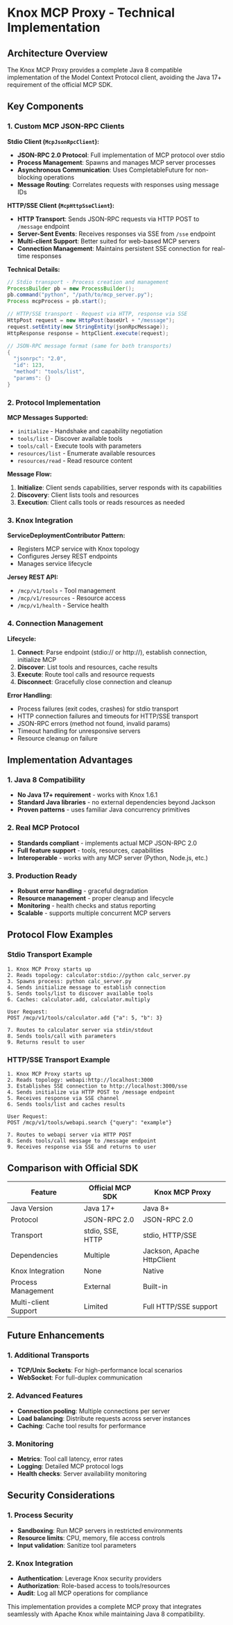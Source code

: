 # Knox MCP Proxy - Technical Implementation

## Architecture Overview

The Knox MCP Proxy provides a complete Java 8 compatible implementation of the Model Context Protocol client, avoiding the Java 17+ requirement of the official MCP SDK.

## Key Components

### 1. Custom MCP JSON-RPC Clients

**Stdio Client (`McpJsonRpcClient`):**
- **JSON-RPC 2.0 Protocol**: Full implementation of MCP protocol over stdio
- **Process Management**: Spawns and manages MCP server processes
- **Asynchronous Communication**: Uses CompletableFuture for non-blocking operations
- **Message Routing**: Correlates requests with responses using message IDs

**HTTP/SSE Client (`McpHttpSseClient`):**
- **HTTP Transport**: Sends JSON-RPC requests via HTTP POST to `/message` endpoint
- **Server-Sent Events**: Receives responses via SSE from `/sse` endpoint
- **Multi-client Support**: Better suited for web-based MCP servers
- **Connection Management**: Maintains persistent SSE connection for real-time responses

**Technical Details:**
```java
// Stdio transport - Process creation and management
ProcessBuilder pb = new ProcessBuilder();
pb.command("python", "/path/to/mcp_server.py");
Process mcpProcess = pb.start();

// HTTP/SSE transport - Request via HTTP, response via SSE
HttpPost request = new HttpPost(baseUrl + "/message");
request.setEntity(new StringEntity(jsonRpcMessage));
HttpResponse response = httpClient.execute(request);

// JSON-RPC message format (same for both transports)
{
  "jsonrpc": "2.0",
  "id": 123,
  "method": "tools/list",
  "params": {}
}
```

### 2. Protocol Implementation

**MCP Messages Supported:**
- `initialize` - Handshake and capability negotiation
- `tools/list` - Discover available tools
- `tools/call` - Execute tools with parameters
- `resources/list` - Enumerate available resources
- `resources/read` - Read resource content

**Message Flow:**
1. **Initialize**: Client sends capabilities, server responds with its capabilities
2. **Discovery**: Client lists tools and resources
3. **Execution**: Client calls tools or reads resources as needed

### 3. Knox Integration

**ServiceDeploymentContributor Pattern:**
- Registers MCP service with Knox topology
- Configures Jersey REST endpoints
- Manages service lifecycle

**Jersey REST API:**
- `/mcp/v1/tools` - Tool management
- `/mcp/v1/resources` - Resource access
- `/mcp/v1/health` - Service health

### 4. Connection Management

**Lifecycle:**
1. **Connect**: Parse endpoint (stdio:// or http://), establish connection, initialize MCP
2. **Discover**: List tools and resources, cache results
3. **Execute**: Route tool calls and resource requests
4. **Disconnect**: Gracefully close connection and cleanup

**Error Handling:**
- Process failures (exit codes, crashes) for stdio transport
- HTTP connection failures and timeouts for HTTP/SSE transport
- JSON-RPC errors (method not found, invalid params)
- Timeout handling for unresponsive servers
- Resource cleanup on failure

## Implementation Advantages

### 1. Java 8 Compatibility
- **No Java 17+ requirement** - works with Knox 1.6.1
- **Standard Java libraries** - no external dependencies beyond Jackson
- **Proven patterns** - uses familiar Java concurrency primitives

### 2. Real MCP Protocol
- **Standards compliant** - implements actual MCP JSON-RPC 2.0
- **Full feature support** - tools, resources, capabilities
- **Interoperable** - works with any MCP server (Python, Node.js, etc.)

### 3. Production Ready
- **Robust error handling** - graceful degradation
- **Resource management** - proper cleanup and lifecycle
- **Monitoring** - health checks and status reporting
- **Scalable** - supports multiple concurrent MCP servers

## Protocol Flow Examples

### Stdio Transport Example
```
1. Knox MCP Proxy starts up
2. Reads topology: calculator:stdio://python calc_server.py
3. Spawns process: python calc_server.py
4. Sends initialize message to establish connection
5. Sends tools/list to discover available tools
6. Caches: calculator.add, calculator.multiply

User Request:
POST /mcp/v1/tools/calculator.add {"a": 5, "b": 3}

7. Routes to calculator server via stdin/stdout
8. Sends tools/call with parameters
9. Returns result to user
```

### HTTP/SSE Transport Example
```
1. Knox MCP Proxy starts up
2. Reads topology: webapi:http://localhost:3000
3. Establishes SSE connection to http://localhost:3000/sse
4. Sends initialize via HTTP POST to /message endpoint
5. Receives response via SSE channel
6. Sends tools/list and caches results

User Request:
POST /mcp/v1/tools/webapi.search {"query": "example"}

7. Routes to webapi server via HTTP POST
8. Sends tools/call message to /message endpoint
9. Receives response via SSE and returns to user
```

## Comparison with Official SDK

| Feature | Official MCP SDK | Knox MCP Proxy |
|---------|------------------|----------------|
| Java Version | Java 17+ | Java 8+ |
| Protocol | JSON-RPC 2.0 | JSON-RPC 2.0 |
| Transport | stdio, SSE, HTTP | stdio, HTTP/SSE |
| Dependencies | Multiple | Jackson, Apache HttpClient |
| Knox Integration | None | Native |
| Process Management | External | Built-in |
| Multi-client Support | Limited | Full HTTP/SSE support |

## Future Enhancements

### 1. Additional Transports
- **TCP/Unix Sockets**: For high-performance local scenarios
- **WebSocket**: For full-duplex communication

### 2. Advanced Features
- **Connection pooling**: Multiple connections per server
- **Load balancing**: Distribute requests across server instances
- **Caching**: Cache tool results for performance

### 3. Monitoring
- **Metrics**: Tool call latency, error rates
- **Logging**: Detailed MCP protocol logs
- **Health checks**: Server availability monitoring

## Security Considerations

### 1. Process Security
- **Sandboxing**: Run MCP servers in restricted environments
- **Resource limits**: CPU, memory, file access controls
- **Input validation**: Sanitize tool parameters

### 2. Knox Integration
- **Authentication**: Leverage Knox security providers
- **Authorization**: Role-based access to tools/resources
- **Audit**: Log all MCP operations for compliance

This implementation provides a complete MCP proxy that integrates seamlessly with Apache Knox while maintaining Java 8 compatibility.

